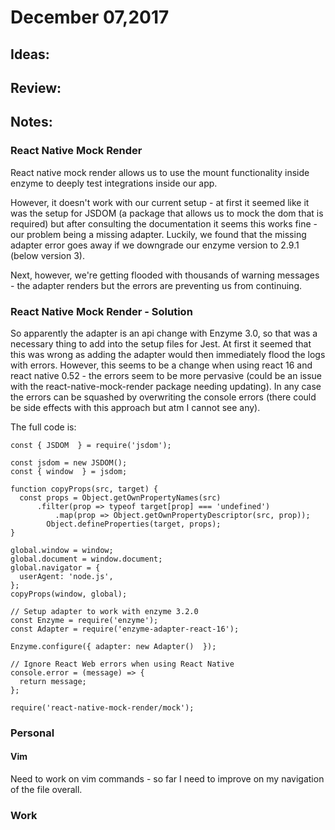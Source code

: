 # December 07,2017


## Ideas:

## Review:

## Notes:

### React Native Mock Render

React native mock render allows us to use the mount functionality inside enzyme to deeply test integrations inside our app.

However, it doesn't work with our current setup - at first it seemed like it was the setup for JSDOM (a package that allows us to mock the dom that is required) but after consulting the documentation it seems this works fine - our problem being a missing adapter. Luckily, we found that the missing adapter error goes away if we downgrade our enzyme version to 2.9.1 (below version 3).

Next, however, we're getting flooded with thousands of warning messages - the adapter renders but the errors are preventing us from continuing.

### React Native Mock Render - Solution
So apparently the adapter is an api change with Enzyme 3.0, so that was a necessary thing to add into the setup files for Jest. At first it seemed that this was wrong as adding the adapter would then immediately flood the logs with errors. However, this seems to be a change when using react 16 and react native 0.52 - the errors seem to be more pervasive (could be an issue with the react-native-mock-render package needing updating). In any case the errors can be squashed by overwriting the console errors (there could be side effects with this approach but atm I cannot see any).

The full code is:

```
const { JSDOM  } = require('jsdom');

const jsdom = new JSDOM();
const { window  } = jsdom;

function copyProps(src, target) {
  const props = Object.getOwnPropertyNames(src)
      .filter(prop => typeof target[prop] === 'undefined')
          .map(prop => Object.getOwnPropertyDescriptor(src, prop));
	    Object.defineProperties(target, props);
}

global.window = window;
global.document = window.document;
global.navigator = {
  userAgent: 'node.js',
};
copyProps(window, global);

// Setup adapter to work with enzyme 3.2.0
const Enzyme = require('enzyme');
const Adapter = require('enzyme-adapter-react-16');

Enzyme.configure({ adapter: new Adapter()  });

// Ignore React Web errors when using React Native
console.error = (message) => {
  return message;
};

require('react-native-mock-render/mock');
```

### Personal
#### Vim
Need to work on vim commands - so far I need to improve on my navigation of the file overall.

### Work

